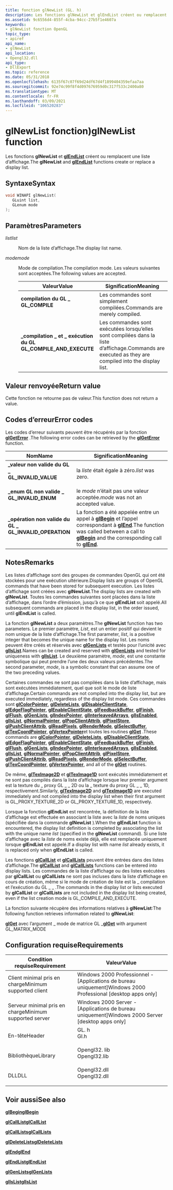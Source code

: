 ```yaml
---
title: fonction glNewList (GL. h)
description: Les fonctions glNewList et glEndList créent ou remplacent une liste d’affichage. | fonction glNewList (GL. h)
ms.assetid: 9c6556d4-855f-4cba-94cc-27b5f1e4607a
keywords:
- glNewList fonction OpenGL
topic_type:
- apiref
api_name:
- glNewList
api_location:
- Opengl32.dll
api_type:
- DllExport
ms.topic: reference
ms.date: 05/31/2018
ms.openlocfilehash: 6135f67c07f69d24df67d4f1899404359efaa7aa
ms.sourcegitcommit: 92e74c99f8f4d097676959d0c317f533c2400a80
ms.translationtype: MT
ms.contentlocale: fr-FR
ms.lasthandoff: 03/09/2021
ms.locfileid: "106520283"
---
```

# <a name="glnewlist-function"></a><span data-ttu-id="20dbd-105">glNewList fonction)</span><span class="sxs-lookup"><span data-stu-id="20dbd-105">glNewList function</span></span>

<span data-ttu-id="20dbd-106">Les fonctions **glNewList** et [**glEndList**](glendlist.md) créent ou remplacent une liste d’affichage.</span><span class="sxs-lookup"><span data-stu-id="20dbd-106">The **glNewList** and [**glEndList**](glendlist.md) functions create or replace a display list.</span></span>

## <a name="syntax"></a><span data-ttu-id="20dbd-107">Syntaxe</span><span class="sxs-lookup"><span data-stu-id="20dbd-107">Syntax</span></span>


```C++
void WINAPI glNewList(
   GLuint list,
   GLenum mode
);
```



## <a name="parameters"></a><span data-ttu-id="20dbd-108">Paramètres</span><span class="sxs-lookup"><span data-stu-id="20dbd-108">Parameters</span></span>

<dl> <dt>

<span data-ttu-id="20dbd-109">*list*</span><span class="sxs-lookup"><span data-stu-id="20dbd-109">*list*</span></span> 
</dt> <dd>

<span data-ttu-id="20dbd-110">Nom de la liste d’affichage.</span><span class="sxs-lookup"><span data-stu-id="20dbd-110">The display list name.</span></span>

</dd> <dt>

<span data-ttu-id="20dbd-111">*mode*</span><span class="sxs-lookup"><span data-stu-id="20dbd-111">*mode*</span></span> 
</dt> <dd>

<span data-ttu-id="20dbd-112">Mode de compilation.</span><span class="sxs-lookup"><span data-stu-id="20dbd-112">The compilation mode.</span></span> <span data-ttu-id="20dbd-113">Les valeurs suivantes sont acceptées.</span><span class="sxs-lookup"><span data-stu-id="20dbd-113">The following values are accepted.</span></span>



| <span data-ttu-id="20dbd-114">Valeur</span><span class="sxs-lookup"><span data-stu-id="20dbd-114">Value</span></span>                                                                                                                                                                                      | <span data-ttu-id="20dbd-115">Signification</span><span class="sxs-lookup"><span data-stu-id="20dbd-115">Meaning</span></span>                                                                      |
|--------------------------------------------------------------------------------------------------------------------------------------------------------------------------------------------|------------------------------------------------------------------------------|
| <span id="GL_COMPILE"></span><span id="gl_compile"></span><dl> <span data-ttu-id="20dbd-116"><dt>**compilation du GL \_**</dt></span><span class="sxs-lookup"><span data-stu-id="20dbd-116"><dt>**GL\_COMPILE**</dt></span></span> </dl>                                       | <span data-ttu-id="20dbd-117">Les commandes sont simplement compilées.</span><span class="sxs-lookup"><span data-stu-id="20dbd-117">Commands are merely compiled.</span></span><br/>                                     |
| <span id="GL_COMPILE_AND_EXECUTE"></span><span id="gl_compile_and_execute"></span><dl> <span data-ttu-id="20dbd-118"><dt>**\_compilation \_ et \_ exécution du GL**</dt></span><span class="sxs-lookup"><span data-stu-id="20dbd-118"><dt>**GL\_COMPILE\_AND\_EXECUTE**</dt></span></span> </dl> | <span data-ttu-id="20dbd-119">Les commandes sont exécutées lorsqu’elles sont compilées dans la liste d’affichage.</span><span class="sxs-lookup"><span data-stu-id="20dbd-119">Commands are executed as they are compiled into the display list.</span></span><br/> |



 

</dd> </dl>

## <a name="return-value"></a><span data-ttu-id="20dbd-120">Valeur renvoyée</span><span class="sxs-lookup"><span data-stu-id="20dbd-120">Return value</span></span>

<span data-ttu-id="20dbd-121">Cette fonction ne retourne pas de valeur.</span><span class="sxs-lookup"><span data-stu-id="20dbd-121">This function does not return a value.</span></span>

## <a name="error-codes"></a><span data-ttu-id="20dbd-122">Codes d’erreur</span><span class="sxs-lookup"><span data-stu-id="20dbd-122">Error codes</span></span>

<span data-ttu-id="20dbd-123">Les codes d’erreur suivants peuvent être récupérés par la fonction [**glGetError**](glgeterror.md) .</span><span class="sxs-lookup"><span data-stu-id="20dbd-123">The following error codes can be retrieved by the [**glGetError**](glgeterror.md) function.</span></span>



| <span data-ttu-id="20dbd-124">Nom</span><span class="sxs-lookup"><span data-stu-id="20dbd-124">Name</span></span>                                                                                                  | <span data-ttu-id="20dbd-125">Signification</span><span class="sxs-lookup"><span data-stu-id="20dbd-125">Meaning</span></span>                                                                                                                               |
|-------------------------------------------------------------------------------------------------------|---------------------------------------------------------------------------------------------------------------------------------------|
| <dl> <span data-ttu-id="20dbd-126"><dt>**\_valeur non valide du GL \_**</dt></span><span class="sxs-lookup"><span data-stu-id="20dbd-126"><dt>**GL\_INVALID\_VALUE**</dt></span></span> </dl>     | <span data-ttu-id="20dbd-127">la *liste* était égale à zéro.</span><span class="sxs-lookup"><span data-stu-id="20dbd-127">*list* was zero.</span></span><br/>                                                                                                           |
| <dl> <span data-ttu-id="20dbd-128"><dt>**\_enum GL non valide \_**</dt></span><span class="sxs-lookup"><span data-stu-id="20dbd-128"><dt>**GL\_INVALID\_ENUM**</dt></span></span> </dl>      | <span data-ttu-id="20dbd-129">le *mode* n’était pas une valeur acceptée.</span><span class="sxs-lookup"><span data-stu-id="20dbd-129">*mode* was not an accepted value.</span></span><br/>                                                                                          |
| <dl> <span data-ttu-id="20dbd-130"><dt>**\_opération non valide du GL \_**</dt></span><span class="sxs-lookup"><span data-stu-id="20dbd-130"><dt>**GL\_INVALID\_OPERATION**</dt></span></span> </dl> | <span data-ttu-id="20dbd-131">La fonction a été appelée entre un appel à [**glBegin**](glbegin.md) et l’appel correspondant à [**glEnd**](glend.md).</span><span class="sxs-lookup"><span data-stu-id="20dbd-131">The function was called between a call to [**glBegin**](glbegin.md) and the corresponding call to [**glEnd**](glend.md).</span></span><br/> |



## <a name="remarks"></a><span data-ttu-id="20dbd-132">Notes</span><span class="sxs-lookup"><span data-stu-id="20dbd-132">Remarks</span></span>

<span data-ttu-id="20dbd-133">Les listes d’affichage sont des groupes de commandes OpenGL qui ont été stockées pour une exécution ultérieure.</span><span class="sxs-lookup"><span data-stu-id="20dbd-133">Display lists are groups of OpenGL commands that have been stored for subsequent execution.</span></span> <span data-ttu-id="20dbd-134">Les listes d’affichage sont créées avec **glNewList**.</span><span class="sxs-lookup"><span data-stu-id="20dbd-134">The display lists are created with **glNewList**.</span></span> <span data-ttu-id="20dbd-135">Toutes les commandes suivantes sont placées dans la liste d’affichage, dans l’ordre d’émission, jusqu’à ce que **glEndList** soit appelé.</span><span class="sxs-lookup"><span data-stu-id="20dbd-135">All subsequent commands are placed in the display list, in the order issued, until **glEndList** is called.</span></span>

<span data-ttu-id="20dbd-136">La fonction **glNewList** a deux paramètres.</span><span class="sxs-lookup"><span data-stu-id="20dbd-136">The **glNewList** function has two parameters.</span></span> <span data-ttu-id="20dbd-137">Le premier paramètre, *List*, est un entier positif qui devient le nom unique de la liste d’affichage.</span><span class="sxs-lookup"><span data-stu-id="20dbd-137">The first parameter, *list*, is a positive integer that becomes the unique name for the display list.</span></span> <span data-ttu-id="20dbd-138">Les noms peuvent être créés et réservés avec [**glGenLists**](glgenlists.md) et testés pour l’unicité avec [**glIsList**](glislist.md).</span><span class="sxs-lookup"><span data-stu-id="20dbd-138">Names can be created and reserved with [**glGenLists**](glgenlists.md) and tested for uniqueness with [**glIsList**](glislist.md).</span></span> <span data-ttu-id="20dbd-139">Le deuxième paramètre, *mode*, est une constante symbolique qui peut prendre l’une des deux valeurs précédentes.</span><span class="sxs-lookup"><span data-stu-id="20dbd-139">The second parameter, *mode*, is a symbolic constant that can assume one of the two preceding values.</span></span>

<span data-ttu-id="20dbd-140">Certaines commandes ne sont pas compilées dans la liste d’affichage, mais sont exécutées immédiatement, quel que soit le mode de liste d’affichage.</span><span class="sxs-lookup"><span data-stu-id="20dbd-140">Certain commands are not compiled into the display list, but are executed immediately, regardless of the display list mode.</span></span> <span data-ttu-id="20dbd-141">Ces commandes sont [**glColorPointer**](glcolorpointer.md), [**glDeleteLists**](gldeletelists.md), [**glDisableClientState**](gldisableclientstate.md), [**glEdgeFlagPointer**](gledgeflagpointer.md), [**glEnableClientState**](glenableclientstate.md), [**glFeedbackBuffer**](glfeedbackbuffer.md), [**glFinish**](glfinish.md), [**glFlush**](glflush.md), [**glGenLists**](glgenlists.md), [**glIndexPointer**](glindexpointer.md), [**glInterleavedArrays**](glinterleavedarrays.md), [**glIsEnabled**](glisenabled.md), [**glIsList**](glislist.md), [**glNormalPointer**](glnormalpointer.md), [**glPopClientAttrib**](glpopclientattrib.md), [**glPixelStore**](glpixelstore-functions.md), [**glPushClientAttrib**](glpushclientattrib.md), [**glReadPixels**](glreadpixels.md), [**glRenderMode**](glrendermode.md), [**glSelectBuffer**](glselectbuffer.md), [**glTexCoordPointer**](gltexcoordpointer.md), [**glVertexPointer**](glvertexpointer.md)et toutes les routines [**glGet**](glgetbooleanv--glgetdoublev--glgetfloatv--glgetintegerv.md) .</span><span class="sxs-lookup"><span data-stu-id="20dbd-141">These commands are [**glColorPointer**](glcolorpointer.md), [**glDeleteLists**](gldeletelists.md), [**glDisableClientState**](gldisableclientstate.md), [**glEdgeFlagPointer**](gledgeflagpointer.md), [**glEnableClientState**](glenableclientstate.md), [**glFeedbackBuffer**](glfeedbackbuffer.md), [**glFinish**](glfinish.md), [**glFlush**](glflush.md), [**glGenLists**](glgenlists.md), [**glIndexPointer**](glindexpointer.md), [**glInterleavedArrays**](glinterleavedarrays.md), [**glIsEnabled**](glisenabled.md), [**glIsList**](glislist.md), [**glNormalPointer**](glnormalpointer.md), [**glPopClientAttrib**](glpopclientattrib.md), [**glPixelStore**](glpixelstore-functions.md), [**glPushClientAttrib**](glpushclientattrib.md), [**glReadPixels**](glreadpixels.md), [**glRenderMode**](glrendermode.md), [**glSelectBuffer**](glselectbuffer.md), [**glTexCoordPointer**](gltexcoordpointer.md), [**glVertexPointer**](glvertexpointer.md), and all of the [**glGet**](glgetbooleanv--glgetdoublev--glgetfloatv--glgetintegerv.md) routines.</span></span>

<span data-ttu-id="20dbd-142">De même, [**glTexImage2D**](glteximage2d.md) et [**glTexImage1D**](glteximage1d.md) sont exécutés immédiatement et ne sont pas compilés dans la liste d’affichage lorsque leur premier argument est la texture du \_ proxy GL \_ \_ 2D ou la \_ texture du proxy GL \_ \_ 1D, respectivement.</span><span class="sxs-lookup"><span data-stu-id="20dbd-142">Similarly, [**glTexImage2D**](glteximage2d.md) and [**glTexImage1D**](glteximage1d.md) are executed immediately and not compiled into the display list when their first argument is GL\_PROXY\_TEXTURE\_2D or GL\_PROXY\_TEXTURE\_1D, respectively.</span></span>

<span data-ttu-id="20dbd-143">Lorsque la fonction **glEndList** est rencontrée, la définition de la liste d’affichage est effectuée en associant la liste avec la *liste* de noms uniques (spécifiée dans la commande **glNewList** ).</span><span class="sxs-lookup"><span data-stu-id="20dbd-143">When the **glEndList** function is encountered, the display list definition is completed by associating the list with the unique name *list* (specified in the **glNewList** command).</span></span> <span data-ttu-id="20dbd-144">Si une liste d’affichage avec la *liste* de noms existe déjà, elle est remplacée uniquement lorsque **glEndList** est appelé.</span><span class="sxs-lookup"><span data-stu-id="20dbd-144">If a display list with name *list* already exists, it is replaced only when **glEndList** is called.</span></span>

<span data-ttu-id="20dbd-145">Les fonctions [**glCallList**](glcalllist.md) et [**glCallLists**](glcalllists.md) peuvent être entrées dans des listes d’affichage.</span><span class="sxs-lookup"><span data-stu-id="20dbd-145">The [**glCallList**](glcalllist.md) and [**glCallLists**](glcalllists.md) functions can be entered into display lists.</span></span> <span data-ttu-id="20dbd-146">Les commandes de la liste d’affichage ou des listes exécutées par **glCallList** ou **glCallLists** ne sont pas incluses dans la liste d’affichage en cours de création, même si le mode de création de liste est la \_ compilation et l’exécution du GL \_ \_ .</span><span class="sxs-lookup"><span data-stu-id="20dbd-146">The commands in the display list or lists executed by **glCallList** or **glCallLists** are not included in the display list being created, even if the list creation mode is GL\_COMPILE\_AND\_EXECUTE.</span></span>

<span data-ttu-id="20dbd-147">La fonction suivante récupère des informations relatives à **glNewList**:</span><span class="sxs-lookup"><span data-stu-id="20dbd-147">The following function retrieves information related to **glNewList**:</span></span>

<span data-ttu-id="20dbd-148">[**glGet**](glgetbooleanv--glgetdoublev--glgetfloatv--glgetintegerv.md) avec l’argument \_ mode de matrice GL \_</span><span class="sxs-lookup"><span data-stu-id="20dbd-148">[**glGet**](glgetbooleanv--glgetdoublev--glgetfloatv--glgetintegerv.md) with argument GL\_MATRIX\_MODE</span></span>

## <a name="requirements"></a><span data-ttu-id="20dbd-149">Configuration requise</span><span class="sxs-lookup"><span data-stu-id="20dbd-149">Requirements</span></span>



| <span data-ttu-id="20dbd-150">Condition requise</span><span class="sxs-lookup"><span data-stu-id="20dbd-150">Requirement</span></span> | <span data-ttu-id="20dbd-151">Valeur</span><span class="sxs-lookup"><span data-stu-id="20dbd-151">Value</span></span> |
|-------------------------------------|-----------------------------------------------------------------------------------------|
| <span data-ttu-id="20dbd-152">Client minimal pris en charge</span><span class="sxs-lookup"><span data-stu-id="20dbd-152">Minimum supported client</span></span><br/> | <span data-ttu-id="20dbd-153">Windows 2000 Professionnel - \[Applications de bureau uniquement\]</span><span class="sxs-lookup"><span data-stu-id="20dbd-153">Windows 2000 Professional \[desktop apps only\]</span></span><br/>                              |
| <span data-ttu-id="20dbd-154">Serveur minimal pris en charge</span><span class="sxs-lookup"><span data-stu-id="20dbd-154">Minimum supported server</span></span><br/> | <span data-ttu-id="20dbd-155">Windows 2000 Server - \[Applications de bureau uniquement\]</span><span class="sxs-lookup"><span data-stu-id="20dbd-155">Windows 2000 Server \[desktop apps only\]</span></span><br/>                                    |
| <span data-ttu-id="20dbd-156">En-tête</span><span class="sxs-lookup"><span data-stu-id="20dbd-156">Header</span></span><br/>                   | <dl> <span data-ttu-id="20dbd-157"><dt>GL. h</dt></span><span class="sxs-lookup"><span data-stu-id="20dbd-157"><dt>Gl.h</dt></span></span> </dl>         |
| <span data-ttu-id="20dbd-158">Bibliothèque</span><span class="sxs-lookup"><span data-stu-id="20dbd-158">Library</span></span><br/>                  | <dl> <span data-ttu-id="20dbd-159"><dt>Opengl32. lib</dt></span><span class="sxs-lookup"><span data-stu-id="20dbd-159"><dt>Opengl32.lib</dt></span></span> </dl> |
| <span data-ttu-id="20dbd-160">DLL</span><span class="sxs-lookup"><span data-stu-id="20dbd-160">DLL</span></span><br/>                      | <dl> <span data-ttu-id="20dbd-161"><dt>Opengl32.dll</dt></span><span class="sxs-lookup"><span data-stu-id="20dbd-161"><dt>Opengl32.dll</dt></span></span> </dl> |



## <a name="see-also"></a><span data-ttu-id="20dbd-162">Voir aussi</span><span class="sxs-lookup"><span data-stu-id="20dbd-162">See also</span></span>

<dl> <dt>

[<span data-ttu-id="20dbd-163">**glBegin**</span><span class="sxs-lookup"><span data-stu-id="20dbd-163">**glBegin**</span></span>](glbegin.md)
</dt> <dt>

[<span data-ttu-id="20dbd-164">**glCallList**</span><span class="sxs-lookup"><span data-stu-id="20dbd-164">**glCallList**</span></span>](glcalllist.md)
</dt> <dt>

[<span data-ttu-id="20dbd-165">**glCallLists**</span><span class="sxs-lookup"><span data-stu-id="20dbd-165">**glCallLists**</span></span>](glcalllists.md)
</dt> <dt>

[<span data-ttu-id="20dbd-166">**glDeleteLists**</span><span class="sxs-lookup"><span data-stu-id="20dbd-166">**glDeleteLists**</span></span>](gldeletelists.md)
</dt> <dt>

[<span data-ttu-id="20dbd-167">**glEnd**</span><span class="sxs-lookup"><span data-stu-id="20dbd-167">**glEnd**</span></span>](glend.md)
</dt> <dt>

[<span data-ttu-id="20dbd-168">**glEndList**</span><span class="sxs-lookup"><span data-stu-id="20dbd-168">**glEndList**</span></span>](glendlist.md)
</dt> <dt>

[<span data-ttu-id="20dbd-169">**glGenLists**</span><span class="sxs-lookup"><span data-stu-id="20dbd-169">**glGenLists**</span></span>](glgenlists.md)
</dt> <dt>

[<span data-ttu-id="20dbd-170">**glIsList**</span><span class="sxs-lookup"><span data-stu-id="20dbd-170">**glIsList**</span></span>](glislist.md)
</dt> </dl>

 

 





